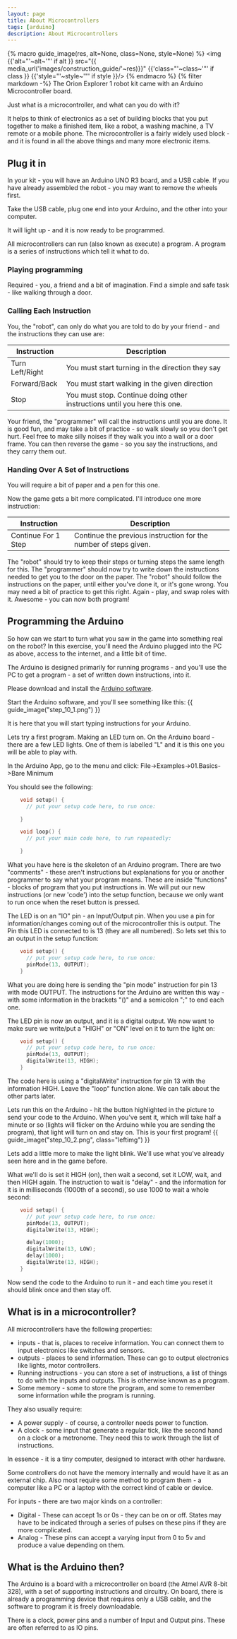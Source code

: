 ```yaml
---
layout: page
title: About Microcontrollers
tags: [arduino]
description: About Microcontrollers
---
```

{% macro guide_image(res, alt=None, class=None, style=None) %}
<img {{'alt="'~alt~'"' if alt }} src="{{ media_url('images/construction_guide/'~res)}}" {{'class="'~class~'"' if class }} {{'style="'~style~'"' if style }}/>
{% endmacro %}
{% filter markdown -%}
The Orion Explorer 1 robot kit came with an Arduino Microcontroller board.

Just what is a microcontroller, and what can you do with it?

It helps to think of electronics as a set of building blocks that you put together to make a finished item, like a
robot, a washing machine, a TV remote or a mobile phone. The microcontroller is a fairly widely used block - and it is
found in all the above things and many more electronic items.

## Plug it in

In your kit - you will have an Arduino UNO R3 board, and a USB cable. If you have already assembled the robot - you may
want to remove the wheels first.

Take the USB cable, plug one end into your Arduino, and the other into your computer.

It will light up - and it is now ready to be programmed.

All microcontrollers can run (also known as execute) a program. A program is a series of instructions which tell it
what to do.

### Playing programming

Required - you, a friend and a bit of imagination.
Find a simple and safe task - like walking through a door.

### Calling Each Instruction

You, the "robot", can only do what you are told to do by your friend - and the instructions they can use are:

Instruction     | Description
--------------- | -------------------------------------------------------------------------
Turn Left/Right | You must start turning in the direction they say
Forward/Back    | You must start walking in the given direction
Stop            | You must stop. Continue doing other instructions until you here this one.

Your friend, the "programmer" will call the instructions until you are done.
It is good fun, and may take a bit of practice - so walk slowly so you don't get hurt. Feel free to make silly noises
if they walk you into a wall or a door frame. You can then reverse the game - so you say the instructions, and they
carry them out.

### Handing Over A Set of Instructions

You will require a bit of paper and a pen for this one.

Now the game gets a bit more complicated. I'll introduce one more instruction:

Instruction         | Description
------------------- | ----------------------------------------------------------------
Continue For 1 Step | Continue the previous instruction for the number of steps given.

The "robot" should try to keep their steps or turning steps the same length for this.
The "programmer" should now try to write down the instructions needed to get you to the door on the paper.
The "robot" should follow the instructions on the paper, until either you've done it, or it's gone wrong.
You may need a bit of practice to get this right. Again - play, and swap roles with it.
Awesome - you can now both program!

## Programming the Arduino

So how can we start to turn what you saw in the game into something real on the robot?
In this exercise, you'll need the Arduino plugged into the PC as above, access to the internet, and a little bit
of time.

The Arduino is designed primarily for running programs - and you'll use the PC to get a program - a set of written
down instructions, into it.

Please download and install the [Arduino software](http://www.arduino.cc/en/Main/Software).

Start the Arduino software, and you'll see something like this:
{{ guide_image("step_10_1.png") }}

It is here that you will start typing instructions for your Arduino.

Lets try a first program. Making an LED turn on. On the Arduino board - there are a few LED lights. One of them is
labelled "L" and it is this one you will be able to play with.

In the Arduino App, go to the menu and click: File->Examples->01.Basics->Bare Minimum

You should see the following:

```c++
    void setup() {
      // put your setup code here, to run once:

    }

    void loop() {
      // put your main code here, to run repeatedly:

    }
```

What you have here is the skeleton of an Arduino program. There are two "comments" - these aren't instructions but
explanations for you or another programmer to say what your program means. These are inside "functions" - blocks
of program that you put instructions in. We will put our new instructions (or new 'code') into the setup function,
because we only want to run once when the reset button is pressed.

The LED is on an "IO" pin - an Input/Output pin. When you use a pin for information/changes coming out of the
microcontroller this is output. The Pin this LED is connected to is 13 (they are all numbered).
So lets set this to an output in the setup function:

```c++
    void setup() {
      // put your setup code here, to run once:
      pinMode(13, OUTPUT);
    }
```

What you are doing here is sending the "pin mode" instruction for pin 13 with mode OUTPUT.
The instructions for the Arduino are written this way - with some information in the brackets "()" and a semicolon ";" to
end each one.

The LED pin is now an output, and it is a digital output. We now want to make sure we write/put a "HIGH" or "ON" level on
it to turn the light on:

```c++
    void setup() {
      // put your setup code here, to run once:
      pinMode(13, OUTPUT);
      digitalWrite(13, HIGH);
    }
```

The code here is using a "digitalWrite" instruction for pin 13 with the information HIGH.
Leave the "loop" function alone. We can talk about the other parts later.

Lets run this on the Arduino - hit the button highlighted in the picture to send your code to the Arduino.
When you've sent it, which will take half a minute or so (lights will flicker on the Arduino while you are
sending the program), that light will turn on and stay on. This is your first program!
{{ guide_image("step_10_2.png", class="leftimg") }}

Lets add a little more to make the light blink. We'll use what you've already seen here and in the game before.

What we'll do is set it HIGH (on), then wait a second, set it LOW, wait, and then HIGH again.
The instruction to wait is "delay" - and the information for it is in milliseconds (1000th of a second), so use 1000 to
wait a whole second:

```c++
    void setup() {
      // put your setup code here, to run once:
      pinMode(13, OUTPUT);
      digitalWrite(13, HIGH);

      delay(1000);
      digitalWrite(13, LOW);
      delay(1000);
      digitalWrite(13, HIGH);
    }
```

Now send the code to the Arduino to run it - and each time you reset it should blink once and then stay off.

## What is in a microcontroller?

All microcontrollers have the following properties:

* inputs - that is, places to receive information. You can connect them to input electronics like switches and sensors.
* outputs - places to send information. These can go to output electronics like lights, motor controllers.
* Running instructions - you can store a set of instructions, a list of things to do with the inputs and outputs. This
is otherwise known as a program.
* Some memory - some to store the program, and some to remember some information while the program is running.

They also usually require:

* A power supply - of course, a controller needs power to function.
* A clock - some input that generate a regular tick, like the second hand on a clock or a metronome. They need this to
work through the list of instructions.

In essence - it is a tiny computer, designed to interact with other hardware.

Some controllers do not have the memory internally and would have it as an external chip. Also most require some method
to program them - a computer like a PC or a laptop with the correct kind of cable or device.

For inputs - there are two major kinds on a controller:

* Digital - These can accept 1s or 0s - they can be on or off. States may have to be indicated through a series of
pulses on these pins if they are more complicated.
* Analog - These pins can accept a varying input from 0 to 5v and produce a value depending on them.

## What is the Arduino then?

The Arduino is a board with a microcontroller on board (the Atmel AVR 8-bit 328), with a set of supporting instructions
and circuitry. On board, there is already a programming device that requires only a USB cable, and the software to
program it is freely downloadable.

There is a clock, power pins and a number of Input and Output pins. These are often referred to as IO pins.
